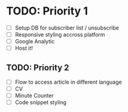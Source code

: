 # TODO: Priority 1
- [ ] Setup DB for subscriber list / unsubscribe
- [ ] Responsive styling accross platform
- [ ] Google Analytic
- [ ] Host it!

## TODO: Priority 2
- [ ] Flow to access article in different language
- [ ] CV
- [ ] Minute Counter
- [ ] Code snippet styling